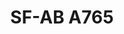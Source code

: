 ---
title: "SF-AB A765"
description: "Juego de Tornillos Variados"
main:
  id: 2
  content: |
    Presentamos el SF-AB A765 Juego de Tornillos Variados: la solución definitiva para tus necesidades de fijación. Este conjunto integral incluye una amplia variedad de tornillos meticulosamente seleccionados para abordar diversos proyectos con facilidad y precisión.
  imgCard: "@/images/product-image-2.avif"
  imgMain: "@/images/product-image-main-2.avif"
  imgAlt: "Cajas de muestra del juego de tornillos variados"
tabs:
  - id: "tabs-with-card-item-1"
    dataTab: "#tabs-with-card-1"
    title: "Descripción"
  - id: "tabs-with-card-item-2"
    dataTab: "#tabs-with-card-2"
    title: "Especificaciones"
  - id: "tabs-with-card-item-3"
    dataTab: "#tabs-with-card-3"
    title: "Planos"
longDescription:
  title: "Soluciones Versátiles para Fijación con Tornillos"
  subTitle: |
    El SF-AB A765 Juego de Tornillos Variados ofrece una versatilidad y conveniencia incomparables, convirtiéndose en la elección perfecta tanto para entusiastas del bricolaje como para profesionales. Con una selección completa de tornillos, siempre tendrás el sujetador adecuado para el trabajo.
  btnTitle: "Contacta con ventas para más información"
  btnURL: "#"
descriptionList:
  - title: "Amplia Variedad"
    subTitle: "Incluye una gama diversa de tipos y tamaños de tornillos para adaptarse a diversas aplicaciones y materiales."
  - title: "Facilidad de Uso"
    subTitle: "Cada tornillo está diseñado para una instalación sin esfuerzo, garantizando una fijación sin complicaciones en todo momento."
  - title: "Conveniencia"
    subTitle: "Elimina la necesidad de múltiples viajes a la ferretería, ahorrando tiempo y esfuerzo en tus proyectos."
specificationsLeft:
  - title: "Material"
    subTitle: "Fabricado con materiales de alta calidad como acero inoxidable, garantizando durabilidad y resistencia a la corrosión."
  - title: "Surtido"
    subTitle: "Contiene una generosa variedad de tornillos, incluyendo tornillos para madera, tornillos para máquinas y tornillos para chapa metálica."
  - title: "Cantidad"
    subTitle: "Cada conjunto incluye una cantidad suficiente de tornillos para manejar una amplia gama de proyectos y tareas."
  - title: "Tamaños"
    subTitle: "Disponible en varios tamaños para adaptarse a diferentes requisitos de proyectos, asegurando compatibilidad y versatilidad."
tableData:
  - feature: ["Especificación", "Valor"]
    description:
      - ["Longitud (mm)", "Variada"]
      - ["Peso (g)", "N/A"]
      - ["Material", "Acero Inoxidable"]
      - ["Acabado", "Variado"]
      - ["Contenido del Paquete", "Varios tornillos en un conjunto"]
blueprints:
  first: "@/images/blueprint-1.avif"
  second: "@/images/blueprint-2.avif"
---
